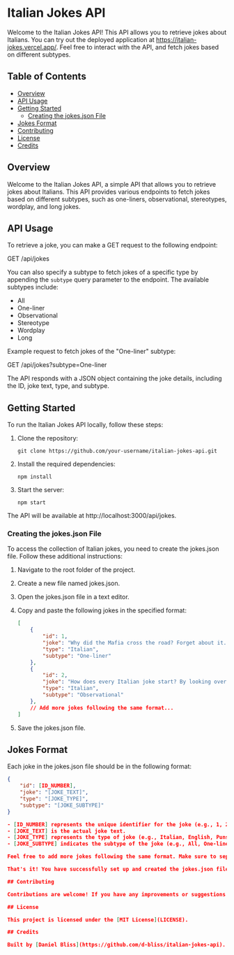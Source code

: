 # Italian Jokes API

Welcome to the Italian Jokes API! This API allows you to retrieve jokes about Italians. You can try out the deployed application at https://italian-jokes.vercel.app/. Feel free to interact with the API, and fetch jokes based on different subtypes.


## Table of Contents
- [Overview](#overview)
- [API Usage](#api-usage)
- [Getting Started](#getting-started)
  - [Creating the jokes.json File](#creating-the-jokesjson-file)
- [Jokes Format](#jokes-format)
- [Contributing](#contributing)
- [License](#license)
- [Credits](#credits)


## Overview
Welcome to the Italian Jokes API, a simple API that allows you to retrieve jokes about Italians. This API provides various endpoints to fetch jokes based on different subtypes, such as one-liners, observational, stereotypes, wordplay, and long jokes.

## API Usage
To retrieve a joke, you can make a GET request to the following endpoint:


GET /api/jokes

You can also specify a subtype to fetch jokes of a specific type by appending the `subtype` query parameter to the endpoint. The available subtypes include:
- All
- One-liner
- Observational
- Stereotype
- Wordplay
- Long

Example request to fetch jokes of the "One-liner" subtype:

GET /api/jokes?subtype=One-liner


The API responds with a JSON object containing the joke details, including the ID, joke text, type, and subtype.

## Getting Started

To run the Italian Jokes API locally, follow these steps:

1. Clone the repository:

    ```
    git clone https://github.com/your-username/italian-jokes-api.git
    ```

2. Install the required dependencies:

    ```
    npm install
    ```

3. Start the server:

    ```
    npm start
    ```

The API will be available at http://localhost:3000/api/jokes.


### Creating the jokes.json File

To access the collection of Italian jokes, you need to create the jokes.json file. Follow these additional instructions:

1. Navigate to the root folder of the project.
2. Create a new file named jokes.json.
3. Open the jokes.json file in a text editor.
4. Copy and paste the following jokes in the specified format:

    ```json
    [
        {
            "id": 1,
            "joke": "Why did the Mafia cross the road? Forget about it.",
            "type": "Italian",
            "subtype": "One-liner"
        },
        {
            "id": 2,
            "joke": "How does every Italian joke start? By looking over your shoulder.",
            "type": "Italian",
            "subtype": "Observational"
        },
        // Add more jokes following the same format...
    ]
    ```

5. Save the jokes.json file.


## Jokes Format

Each joke in the jokes.json file should be in the following format:

```json
{
    "id": [ID_NUMBER],
    "joke": "[JOKE_TEXT]",
    "type": "[JOKE_TYPE]",
    "subtype": "[JOKE_SUBTYPE]"
}

- [ID_NUMBER] represents the unique identifier for the joke (e.g., 1, 2, 3, ...).
- [JOKE_TEXT] is the actual joke text.
- [JOKE_TYPE] represents the type of joke (e.g., Italian, English, Puns, etc.).
- [JOKE_SUBTYPE] indicates the subtype of the joke (e.g., All, One-liner, Observational, Stereotype, Wordplay, Long).

Feel free to add more jokes following the same format. Make sure to separate each joke with a comma (,) except for the last one.

That's it! You have successfully set up and created the jokes.json file. You can now run the Italian Jokes API locally and access the jokes through the provided endpoint.

## Contributing

Contributions are welcome! If you have any improvements or suggestions for the Italian Jokes API, feel free to submit a pull request.

## License

This project is licensed under the [MIT License](LICENSE).

## Credits

Built by [Daniel Bliss](https://github.com/d-bliss/italian-jokes-api).


